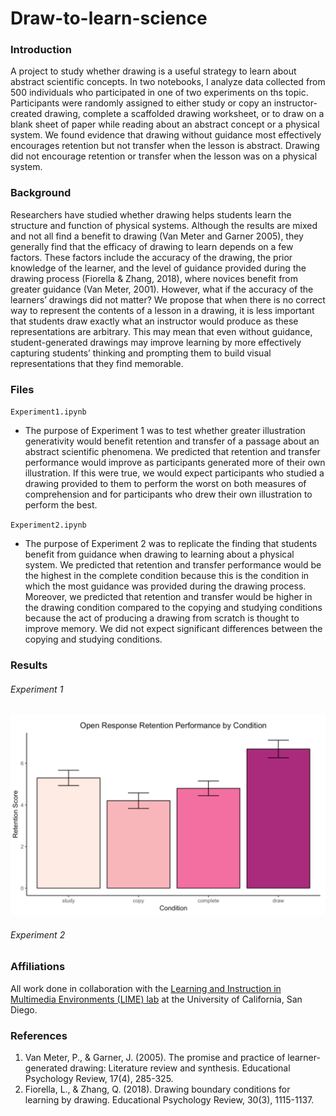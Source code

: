 # Draw-to-learn-science

### Introduction
A project to study whether drawing is a useful strategy to learn about abstract scientific concepts. In two notebooks, I analyze data collected from 500 individuals who participated in one of two experiments on ths topic. Participants were randomly assigned to either study or copy an instructor-created drawing, complete a scaffolded drawing worksheet, or to draw on a blank sheet of paper while reading about an abstract concept or a physical system. We found evidence that drawing without guidance most effectively encourages retention but not transfer when the lesson is abstract. Drawing did not encourage retention or transfer when the lesson was on a physical system. 

### Background

Researchers have studied whether drawing helps students learn the structure and function of physical systems. Although the results are mixed and not all find a benefit to drawing (Van Meter and Garner 2005), they generally find that the efficacy of drawing to learn depends on a few factors. These factors include the accuracy of the drawing, the prior knowledge of the learner, and the level of guidance provided during the drawing process (Fiorella & Zhang, 2018), where novices benefit from greater guidance (Van Meter, 2001). However, what if the accuracy of the learners’ drawings did not matter? We propose that when there is no correct way to represent the contents of a lesson in a drawing, it is less important that students draw exactly what an instructor would produce as these representations are arbitrary. This may mean that even without guidance, student-generated drawings may improve learning by more effectively capturing students’ thinking and prompting them to build visual representations that they find memorable. 



### Files

`Experiment1.ipynb`
- The purpose of Experiment 1 was to test whether greater illustration generativity would benefit retention and transfer of a passage about an abstract scientific phenomena. We predicted that retention and transfer performance would improve as participants generated more of their own illustration. If this were true, we would expect participants who studied a drawing provided to them to perform the worst on both measures of comprehension and for participants who drew their own illustration to perform the best. 


`Experiment2.ipynb`
- The purpose of Experiment 2 was to replicate the finding that students benefit from guidance when drawing to learning about a physical system. We predicted that retention and transfer performance would be the highest in the complete condition because this is the condition in which the most guidance was provided during the drawing process. Moreover, we predicted that retention and transfer would be higher in the drawing condition compared to the copying and studying conditions because the act of producing a drawing from scratch is thought to improve memory. We did not expect significant differences between the copying and studying conditions. 

### Results

###### Experiment 1
![alt text](https://github.com/SarahAmiraslani/Draw-to-learn-science/blob/master/Screen%20Shot%202020-08-12%20at%201.25.01%20PM.png)

###### Experiment 2

### Affiliations
All work done in collaboration with the [Learning and Instruction in Multimedia Environments (LIME) lab](https://www.lime-lab-ucsd.com/) at the University of California, San Diego.

### References
1. Van Meter, P., & Garner, J. (2005). The promise and practice of learner-generated drawing: Literature review and synthesis. Educational Psychology Review, 17(4), 285-325.
2. Fiorella, L., & Zhang, Q. (2018). Drawing boundary conditions for learning by drawing. Educational Psychology Review, 30(3), 1115-1137.
